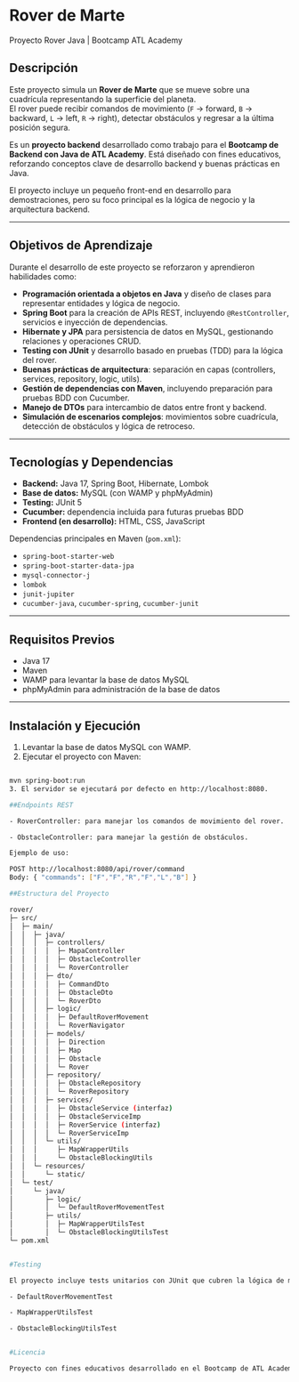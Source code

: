 # Rover de Marte

Proyecto Rover Java | Bootcamp ATL Academy

## Descripción
Este proyecto simula un **Rover de Marte** que se mueve sobre una cuadrícula representando la superficie del planeta.  
El rover puede recibir comandos de movimiento (`F` → forward, `B` → backward, `L` → left, `R` → right), detectar obstáculos y regresar a la última posición segura.  

Es un **proyecto backend** desarrollado como trabajo para el **Bootcamp de Backend con Java de ATL Academy**. Está diseñado con fines educativos, reforzando conceptos clave de desarrollo backend y buenas prácticas en Java.  

El proyecto incluye un pequeño front-end en desarrollo para demostraciones, pero su foco principal es la lógica de negocio y la arquitectura backend.

---

## Objetivos de Aprendizaje
Durante el desarrollo de este proyecto se reforzaron y aprendieron habilidades como:  
- **Programación orientada a objetos en Java** y diseño de clases para representar entidades y lógica de negocio.  
- **Spring Boot** para la creación de APIs REST, incluyendo `@RestController`, servicios e inyección de dependencias.  
- **Hibernate y JPA** para persistencia de datos en MySQL, gestionando relaciones y operaciones CRUD.  
- **Testing con JUnit** y desarrollo basado en pruebas (TDD) para la lógica del rover.  
- **Buenas prácticas de arquitectura**: separación en capas (controllers, services, repository, logic, utils).  
- **Gestión de dependencias con Maven**, incluyendo preparación para pruebas BDD con Cucumber.  
- **Manejo de DTOs** para intercambio de datos entre front y backend.  
- **Simulación de escenarios complejos**: movimientos sobre cuadrícula, detección de obstáculos y lógica de retroceso.  

---

## Tecnologías y Dependencias
- **Backend:** Java 17, Spring Boot, Hibernate, Lombok  
- **Base de datos:** MySQL (con WAMP y phpMyAdmin)  
- **Testing:** JUnit 5  
- **Cucumber:** dependencia incluida para futuras pruebas BDD  
- **Frontend (en desarrollo):** HTML, CSS, JavaScript  

Dependencias principales en Maven (`pom.xml`):  
- `spring-boot-starter-web`  
- `spring-boot-starter-data-jpa`  
- `mysql-connector-j`  
- `lombok`  
- `junit-jupiter`  
- `cucumber-java`, `cucumber-spring`, `cucumber-junit`  

---

## Requisitos Previos
- Java 17  
- Maven  
- WAMP para levantar la base de datos MySQL  
- phpMyAdmin para administración de la base de datos  

---

## Instalación y Ejecución
1. Levantar la base de datos MySQL con WAMP.  
2. Ejecutar el proyecto con Maven:  
```bash

mvn spring-boot:run
3. El servidor se ejecutará por defecto en http://localhost:8080.

##Endpoints REST

- RoverController: para manejar los comandos de movimiento del rover.

- ObstacleController: para manejar la gestión de obstáculos.

Ejemplo de uso:

POST http://localhost:8080/api/rover/command
Body: { "commands": ["F","F","R","F","L","B"] }

##Estructura del Proyecto

rover/
├─ src/
│  ├─ main/
│  │  ├─ java/
│  │  │  ├─ controllers/          
│  │  │  │  ├─ MapaController
│  │  │  │  ├─ ObstacleController
│  │  │  │  └─ RoverController
│  │  │  ├─ dto/                  
│  │  │  │  ├─ CommandDto
│  │  │  │  ├─ ObstacleDto
│  │  │  │  └─ RoverDto
│  │  │  ├─ logic/                
│  │  │  │  ├─ DefaultRoverMovement
│  │  │  │  └─ RoverNavigator
│  │  │  ├─ models/               
│  │  │  │  ├─ Direction
│  │  │  │  ├─ Map
│  │  │  │  ├─ Obstacle
│  │  │  │  └─ Rover
│  │  │  ├─ repository/           
│  │  │  │  ├─ ObstacleRepository
│  │  │  │  └─ RoverRepository
│  │  │  ├─ services/             
│  │  │  │  ├─ ObstacleService (interfaz)
│  │  │  │  ├─ ObstacleServiceImp
│  │  │  │  ├─ RoverService (interfaz)
│  │  │  │  └─ RoverServiceImp
│  │  │  └─ utils/                
│  │  │     ├─ MapWrapperUtils
│  │  │     └─ ObstacleBlockingUtils
│  │  └─ resources/
│  │     └─ static/               
│  └─ test/
│     └─ java/
│        ├─ logic/
│        │  └─ DefaultRoverMovementTest
│        ├─ utils/
│        │  ├─ MapWrapperUtilsTest
│        │  └─ ObstacleBlockingUtilsTest
└─ pom.xml


#Testing

El proyecto incluye tests unitarios con JUnit que cubren la lógica de movimiento del rover y utilidades.

- DefaultRoverMovementTest

- MapWrapperUtilsTest

- ObstacleBlockingUtilsTest


#Licencia

Proyecto con fines educativos desarrollado en el Bootcamp de ATL Academy.
